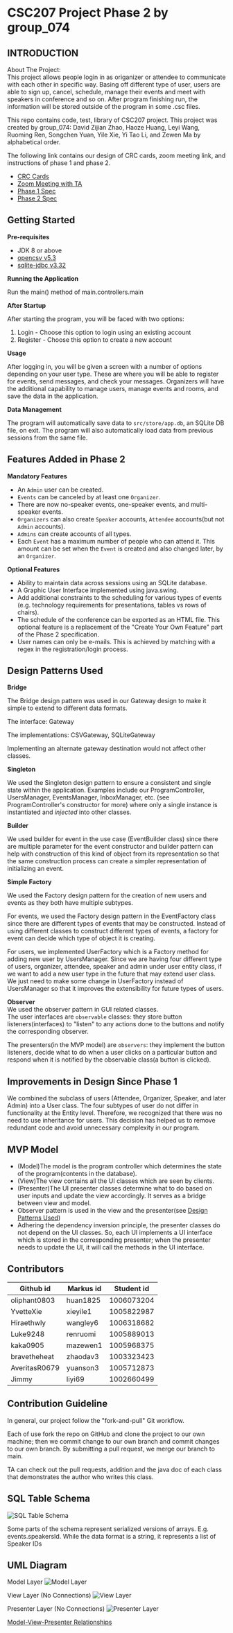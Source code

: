 # CSC207 Project Phase 2 by group_074

INTRODUCTION
------------
About The Project: \
This project allows people login in as origanizer or attendee to communicate with each 
other in specific way. Basing off different type of user, users are able to sign up, cancel, schedule, manage their 
events and meet with speakers in conference and so on. After program finishing run, the information will be stored 
outside of the program in some .csc files.

This repo contains code, test, library of CSC207 project. This project was created by group_074: David Zijian Zhao, 
Haoze Huang, Leyi Wang, Ruoming Ren, Songchen Yuan, Yile Xie, Yi Tao Li, and Zewen Ma by alphabetical order.

The following link contains our design of CRC cards, zoom meeting link, and instructions of phase 1 and phase 2.

- [CRC Cards](https://docs.google.com/spreadsheets/d/1l-SYLEj1_Ms2hQXLZLau1G9BD_9kIWQR5ZxChHeDaMY/edit#gid=1740146710)
- [Zoom Meeting with TA](https://utoronto.zoom.us/j/88638797661)
- [Phase 1 Spec](https://q.utoronto.ca/courses/180703/pages/project-phase-1)
- [Phase 2 Spec](https://q.utoronto.ca/courses/180703/pages/project-phase-2)

Getting Started
------------

**Pre-requisites**

* JDK 8 or above
* [opencsv v5.3](http://opencsv.sourceforge.net/)
* [sqlite-jdbc v3.32](https://github.com/xerial/sqlite-jdbc)


**Running the Application**

Run the main() method of main.controllers.main

**After Startup**

After starting the program, you will be faced with two options:
1. Login - Choose this option to login using an existing account
2. Register - Choose this option to create a new account

**Usage**

After logging in, you will be given a screen with a number of options depending on your user type. These are where
you will be able to register for events, send messages, and check your messages. Organizers will have the additional 
capability to manage users, manage events and rooms, and save the data in the application.

**Data Management**

The program will automatically save data to `src/store/app.db`, an SQLite DB file, on exit. The program will 
also automatically load data from previous sessions from the same file.

Features Added in Phase 2
------------
**Mandatory Features**

 * An `Admin` user can be created.
 * `Events` can be canceled by at least one `Organizer`.
 * There are now no-speaker events, one-speaker events, and multi-speaker events.
 * `Organizers` can also create `Speaker` accounts, `Attendee` accounts(but not `Admin` accounts).
 * `Admins` can create accounts of all types.
 * Each `Event` has a maximum number of people who can attend it. This amount can be set 
   when the `Event` is created and also changed later, by an `Organizer`.
 
**Optional Features**

 * Ability to maintain data across sessions using an SQLite database.
 * A Graphic User Interface implemented using java.swing.
 * Add additional constraints to the scheduling for various types of events (e.g. technology requirements for 
   presentations, tables vs rows of chairs).
 * The schedule of the conference can be exported as an HTML file. This optional feature
   is a replacement of the "Create Your Own Feature" part of the Phase 2 specification.
 * User names can only be e-mails. This is achieved by matching with a regex in the registration/login process.
 
Design Patterns Used
------------

**Bridge**

The Bridge design pattern was used in our Gateway design to make it simple to extend to different data formats.

The interface: Gateway

The implementations: CSVGateway, SQLiteGateway

Implementing an alternate gateway destination would not affect other classes.

**Singleton**

We used the Singleton design pattern to ensure a consistent and single state within the application. Examples include 
our ProgramController, UsersManager, EventsManager, InboxManager, etc. (see ProgramController's constructor for more) 
where only a single instance is instantiated and *injected* into other classes.

**Builder**

We used builder for event in the use case (EventBuilder class) since there are multiple parameter for the event constructor 
and builder pattern can help with construction of this kind of object from its representation so that the 
same construction process can create a simpler representation of initializing an event.

**Simple Factory**

We used the Factory design pattern for the creation of new users and events as they both have multiple subtypes.

For events, we used the Factory design pattern in the EventFactory class since there are different types of events that may be constructed. 
Instead of using different classes to construct different types of events, a factory for event can 
decide which type of object it is creating.

For users, we implemented UserFactory which is a Factory method for adding new user by UsersManager. 
Since we are having four different type of users, organizer, attendee, speaker and admin under user entity class, 
if we want to add a new user type in the future that may extend user class. We just need to make some change 
in UserFactory instead of UsersManager so that it improves the extensibility for future types of users.

**Observer**  
We used the observer pattern in GUI related classes.  
The user interfaces are `observable` classes: they store button listeners(interfaces) to "listen" to any actions done to the buttons and notify the corresponding observer.

The presenters(in the MVP model) are `observers`: they implement the button listeners, decide what to do when a user clicks on a particular button and respond when it is notified by the observable class(a button is clicked).


Improvements in Design Since Phase 1
------------

We combined the subclass of users (Attendee, Organizer, Speaker, and later Admin) into a User class. The four subtypes of user do not differ
in functionality at the Entity level. Therefore, we recognized that there was no need to use inheritance for users. This decision has helped us to
remove redundant code and avoid unnecessary complexity in our program.

## MVP Model
- (Model)The model is the program controller which determines the state of the program(contents in the database).
- (View)The view contains all the UI classes which are seen by clients.
- (Presenter)The UI presenter classes determine what to do based on user inputs and update the view accordingly. It serves as a bridge between view and model.
- Observer pattern is used in the view and the presenter(see [Design Patterns Used](#design-patterns-used))
- Adhering the dependency inversion principle, the presenter classes do not depend on the UI classes. So, each UI implements a UI interface which is stored in the corresponding presenter; when the presenter needs to update the UI, it will call the methods in the UI interface.

Contributors
------------

Github id     | Markus id    | Student id
------------- | -------------| -------------
oliphant0803  |  huan1825    | 1006073204
YvetteXie     |  xieyile1    | 1005822987
Hiraethwly    |  wangley6    | 1006318682
Luke9248      |  renruomi    | 1005889013 
kaka0905      |  mazewen1    | 1005968375
bravetheheat  |  zhaodav3    | 1003323423
AveritasR0679 |  yuanson3     | 1005712873
Jimmy         |   liyi69     | 1002660499

Contribution Guideline
------------

In general, our project follow the "fork-and-pull" Git workflow.

Each of use fork the repo on GitHub and clone the project to our own machine; then we commit change to our own 
branch and commit changes to our own branch. By submitting a pull request, we merge our branch to main.

TA can check out the pull requests, addition and the java doc of each class that demonstrates the author 
who writes this class. 

SQL Table Schema
------------

![SQL Table Schema](./docs/sql-table-schema.png)

Some parts of the schema represent serialized versions of arrays. E.g. events.speakersId. While the data format is 
a string, it represents a list of Speaker IDs

UML Diagram
------------

Model Layer
![Model Layer](./docs/model-layer.png)

View Layer (No Connections)
![View Layer](./docs/view.png)

Presenter Layer (No Connections)
![Presenter Layer](./docs/presenter.png)

[Model-View-Presenter Relationships](./docs/model-view-presenter-relationships.pdf)

 

